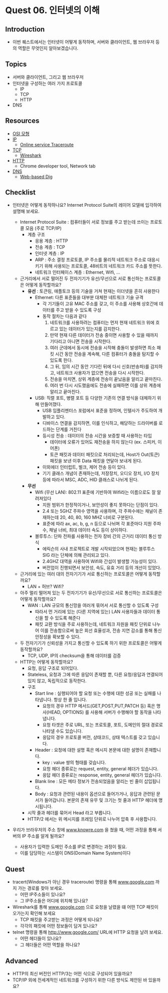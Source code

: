 # Quest 06. 인터넷의 이해

## Introduction
* 이번 퀘스트에서는 인터넷이 어떻게 동작하며, 서버와 클라이언트, 웹 브라우저 등의 역할은 무엇인지 알아보겠습니다.

## Topics
* 서버와 클라이언트, 그리고 웹 브라우저
* 인터넷을 구성하는 여러 가지 프로토콜
  * IP
  * TCP
  * HTTP
* DNS

## Resources
* [OSI 모형](https://ko.wikipedia.org/wiki/OSI_%EB%AA%A8%ED%98%95)
* [IP](https://ko.wikipedia.org/wiki/%EC%9D%B8%ED%84%B0%EB%84%B7_%ED%94%84%EB%A1%9C%ED%86%A0%EC%BD%9C)
  * [Online service Traceroute](http://ping.eu/traceroute/)
* [TCP](https://ko.wikipedia.org/wiki/%EC%A0%84%EC%86%A1_%EC%A0%9C%EC%96%B4_%ED%94%84%EB%A1%9C%ED%86%A0%EC%BD%9C)
  * [Wireshark](https://www.wireshark.org/download.html)
* [HTTP](https://ko.wikipedia.org/wiki/HTTP)
  * Chrome developer tool, Network tab
* [DNS](https://ko.wikipedia.org/wiki/%EB%8F%84%EB%A9%94%EC%9D%B8_%EB%84%A4%EC%9E%84_%EC%8B%9C%EC%8A%A4%ED%85%9C)
  * [Web-based Dig](http://networking.ringofsaturn.com/Tools/dig.php)

## Checklist
* 인터넷은 어떻게 동작하나요? Internet Protocol Suite의 레이어 모델에 입각하여 설명해 보세요.

  - Internet Protocol Suite : 컴퓨터들이 서로 정보를 주고 받는데 쓰이는 프로토콜 모음 (주로 TCP/IP)
    - 계층 구조
      - 응용 계층 : HTTP
      - 전송 계층 : TCP
      - 인터넷 계층 : IP
      - ARP : 주소 결정 프로토콜, IP 주소를 물리적 네트워크 주소로 대응시키기 위해 사용되는 프로토콜, 48비트의 네트워크 카드 주소를 뜻한다.
      - 네트워크 인터페이스 계층 : Ethernet, Wifi, ...

  * 근거리에서 서로 떨어진 두 전자기기가 유선/무선으로 서로 통신하는 프로토콜은 어떻게 동작할까요?
    - **유선** : 토큰링, 애플토크 등의 기술을 거쳐 현재는 이더넷을 흔히 사용한다
      - Ethernet: 다른 표준들을 대부분 대체한 네트워크 기술 규격
        - 각 기기들이 고유 MAC 주소를 갖고, 이 주소를 사용해 상호간에 데이터를 주고 받을 수 있도록 구성
        - 동작 절차는 다음과 같다
          1. 네트워크를 사용하려는 컴퓨터는 먼저 현재 네트워크 위에 흐르고 있는 데이터가 있는지를 감지한다.
          2. 만약 현재 다른 데이터가 전송 중이면 사용할 수 있을 때까지 기다리고 아니면 전송을 시작한다.
          3. 여러 군데에서 동시에 전송을 시작해 충돌이 발생하면 최소 패킷 시간 동안 전송을 계속해, 다른 컴퓨터가 충돌을 탐지할 수 있도록 한다.
          4. 그 뒤, 임의 시간 동안 기다린 뒤에 다시 신호(반송파)를 감지하고, 네트워크 사용자가 없으면 전송을 다시 시작한다.
          5. 전송을 마치면, 상위 계층에 전송이 끝났음을 알리고 끝마친다.
          6. 여러 번 다시 시도했음에도 전송에 실패하면 이를 상위 계층에 알리고 끝마친다.
      - USB: 직렬 포트, 병렬 포트 등 다양한 기존의 연결 방식을 대체하기 위해 만들어졌다.
        - USB 임플리멘터스 포럼에서 표준을 정하며, 인텔사가 주도하여 개발하고 있다.
        - 디바이스 연결을 감지하면, 이를 인식하고, 해당하는 드라이버를 로드하는 단계를 거친다
        - 등시성 전송 : 데이터의 전송 시간을 보증할 때 사용하는 타입
          - 데이터에 오류가 있어도 재전송을 하지 않는다 (ex. 스피커, 이어폰)
          - 토큰 패킷과 데이터 패킷으로 처리되는데, Host가 Out(토큰) 패킷을 보낸 이후 Data 패킷을 연달아 보내게 된다.
        - 이외에더 인터럽트, 벌크, 제어 전송 등이 있다.
        - 기기 클래스 개념이 존재하는데, 저장장치, 오디오 장치, I/O 장치 등에 따라서 MSC, ADC, HID 클래스로 나뉘게 된다.
    - **무선**
      - Wifi (무선 LAN): 802.11 표준에 기반하여 Wifi라는 이름으로도 잘 알려져있다
        - 지원 범위가 한정적이거나, 보안성이 좋지 못하다는 단점이 있다.
        - 2.4 또는 5GHZ 주파수 영역을 사용하며, 각 주파수에는 채널이 존재하는데 20, 40, 80, 160 MHZ 너비로 구분된다.
        - 표준에 따라 ax, ac, b, g, n 등으로 나뉘며 각 표준마다 지원 주파수, 채널 너비, 최대 데이터 속도 등이 상이하다.
      - 블루투스: 단파 전파를 사용하는 전자 장비 간의 근거리 데이터 통신 방식
        - 에릭슨의 사내 프로젝트로 개발 시작되었으며 현재는 블루투스 SIG 라는 단체에 의해 관리되고 있다.
        - 2.4GHZ 대역을 사용하여 Wifi와 간섭이 발생할 가능성이 있다.
        - 버전업이 진행되면서 보안성, 속도, 유효 거리 등의 개선이 있었다.
  * 근거리에 있는 여러 대의 전자기기가 서로 통신하는 프로토콜은 어떻게 동작할까요?
    * LAN + 허브? Wifi?
  * 아주 멀리 떨어져 있는 두 전자기기가 유선/무선으로 서로 통신하는 프로토콜은 어떻게 동작할까요?
    * WAN : LAN 규모의 통신망을 여러개 묶어서 서로 통신할 수 있도록 구성
      - 따라서 먼 거리에 있는 (다른 지역에 있는) LAN 사용자들과 데이터 통신을 할 수 있도록 해준다
      - 패킷 교환 방식을 주로 사용하는데, 네트워크 자원을 패킷 단위로 나누어 이를 전송함으로써 높은 회선 효율성과, 전송 지연 감소를 통해 통신 안정성을 확보할 수 있다.
  * 두 전자기기가 신뢰성을 가지고 통신할 수 있도록 하기 위한 프로토콜은 어떻게 동작할까요?
    * TCP, UDP, IP의 checksum을 통해 데이터를 검증
  * HTTP는 어떻게 동작할까요?
    * 요청, 응답 구조로 되어있다.
    * Stateless, 요청과 그에 따른 응답이 존재할 뿐, 다른 요청/응답과 연결되어있지 않고, 독립적으로 동작한다.
    * 구조
      - Start line : 실행되어야 할 요청 또는 수행에 대한 성공 또는 실패를 나타냅니다. 항상 한 줄 입니다.
        - 요청의 경우 HTTP 메서드(GET,POST,PUT,PATCH 등) 혹은 명사(HEAD, OPTIONS) 를 사용해 서버가 수행해야 할 동작을 나타냅니다.
        - 요청 타겟은 주로 URL, 또는 프로토콜, 포트, 도메인의 절대 경로로 나타낼 수도 있습니다.
        - 응답의 경우 프로토콜 버전, 상태코드, 상태 텍스트를 갖고 있습니다.
      - Header : 요청에 대한 설명 혹은 메시지 본문에 대한 설명이 존재합니다.
        - key : value 쌍의 형태를 갖습니다.
        - 요청 헤더 종류로는 request, entity, general 헤더가 있습니다.
        - 응답 헤더 종류로는 response, entity, general 헤더가 있습니다.
      - Blank line : 모든 메타 정보가 전송되었음을 알리는 빈 줄이 삽입됩니다.
      - Body : 요청과 관련된 내용이 옵션으로 들어가거나, 응답과 관련된 문서가 들어갑니다. 본문의 존재 유무 및 크기는 첫 줄과 HTTP 헤더에 명시됩니다.
    * 시작 줄과 헤더를 묶어서 Head 라고 부릅니다.
    * HTTP/2 에서는 위 메시지를 프레임 단위로 나누어 압축 후 사용합니다.

* 우리가 브라우저의 주소 창에 www.knowre.com 을 쳤을 때, 어떤 과정을 통해 서버의 IP 주소를 알게 될까요?

  * 사용자가 입력한 도메인 주소를 IP로 변경하는 과정이 필요.
  * 이를 담당하는 시스템이 DNS(Domain Name System)이다


## Quest
* tracert(Windows가 아닌 경우 traceroute) 명령을 통해 www.google.com 까지 가는 경로를 찾아 보세요.
  * 어떤 IP주소들이 있나요?
  * 그 IP주소들은 어디에 위치해 있나요?
* Wireshark를 통해 www.google.com 으로 요청을 날렸을 떄 어떤 TCP 패킷이 오가는지 확인해 보세요
  * TCP 패킷을 주고받는 과정은 어떻게 되나요?
  * 각각의 패킷에 어떤 정보들이 담겨 있나요?
* telnet 명령을 통해 http://www.google.com/ URL에 HTTP 요청을 날려 보세요.
  * 어떤 헤더들이 있나요?
  * 그 헤더들은 어떤 역할을 하나요?

## Advanced
* HTTP의 최신 버전인 HTTP/3는 어떤 식으로 구성되어 있을까요?
* TCP/IP 외에 전세계적인 네트워크를 구성하기 위한 다른 방식도 제안된 바 있을까요?
